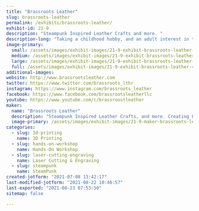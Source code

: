```yaml
---
title: "Brassroots Leather"
slug: brassroots-leather
permalink: /exhibits/brassroots-leather/
exhibit-id: 21-9
description: "Steampunk Inspired Leather Crafts and more. "
description-long: "Taking a childhood hobby, and an adult interest in the marvelous genre that is Steampunk, created a hobby business that creates one of a kind, customized leather crafted items. Additionally, props, and 3D printed items have been added to the lineup of items in inventory and made to order. "
image-primary: 
  small: /assets/images/exhibit-images/21-9-exhibit-brassroots-leather-43-26225928989-928dd84777-k-8701-small.jpg
  medium: /assets/images/exhibit-images/21-9-exhibit-brassroots-leather-43-26225928989-928dd84777-k-8701-medium.jpg
  large: /assets/images/exhibit-images/21-9-exhibit-brassroots-leather-43-26225928989-928dd84777-k-8701-large.jpg
  full: /assets/images/exhibit-images/21-9-exhibit-brassroots-leather-43-26225928989-928dd84777-k-8701-full.jpg
additional-images: 
website: http://www.brassrootsleather.com
twitter: https://www.twitter.com/brassroots_lthr
instagram: https://www.instagram.com/brassroots_leather
facebook: https://www.facebook.com/brassrootsleatherllc
youtube: https://www.youtube.com/c/brassroostleather
maker: 
  name: "Brassroots Leather"
  description: "Steampunk Inspired Leather Crafts, and more. Creating Leather Items with steampunk flair, 3D printed designs, and props for other Cosplayers. "
  image-primary: /assets/images/exhibit-images/21-9-maker-brassroots-leather-26225928989-928dd84777-k-medium.jpg
categories: 
  - slug: 3d-printing
    name: 3D Printing
  - slug: hands-on-workshop
    name: Hands-On Workshop
  - slug: laser-cutting-engraving
    name: Laser Cutting & Engraving
  - slug: steampunk
    name: SteamPunk
created-jotform: "2021-07-08 13:42:17"
last-modified-jotform: "2021-08-22 10:46:57"
last-exported: "2021-08-23 07:53:50"
sitemap: false

---
```

